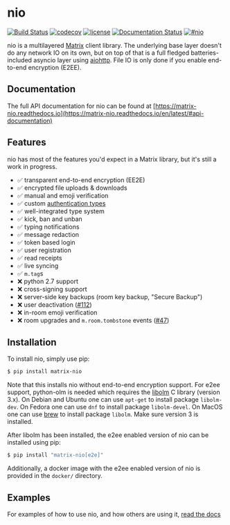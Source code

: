 nio
===

[![Build Status](https://img.shields.io/github/workflow/status/poljar/matrix-nio/Build%20Status?style=flat-square)](https://github.com/poljar/matrix-nio/actions)
[![codecov](https://img.shields.io/codecov/c/github/poljar/matrix-nio/master.svg?style=flat-square)](https://codecov.io/gh/poljar/matrix-nio)
[![license](https://img.shields.io/badge/license-ISC-blue.svg?style=flat-square)](https://github.com/poljar/matrix-nio/blob/master/LICENSE.md)
[![Documentation Status](https://readthedocs.org/projects/matrix-nio/badge/?version=latest&style=flat-square)](https://matrix-nio.readthedocs.io/en/latest/?badge=latest)
[![#nio](https://img.shields.io/badge/matrix-%23nio:matrix.org-blue.svg?style=flat-square)](https://matrix.to/#/!JiiOHXrIUCtcOJsZCa:matrix.org?via=matrix.org&via=maunium.net&via=t2l.io)

nio is a multilayered [Matrix](https://matrix.org/) client library. The
underlying base layer doesn't do any network IO on its own, but on top of that
is a full fledged batteries-included asyncio layer using
[aiohttp](https://github.com/aio-libs/aiohttp/). File IO is only done if you
enable end-to-end encryption (E2EE).

Documentation
-------------

The full API documentation for nio can be found at
[https://matrix-nio.readthedocs.io](https://matrix-nio.readthedocs.io/en/latest/#api-documentation)

Features
--------

nio has most of the features you'd expect in a Matrix library, but it's still a work in progress.

- ✅ transparent end-to-end encryption (EE2E)
- ✅ encrypted file uploads & downloads
- ✅ manual and emoji verification
- ✅ custom [authentication types](https://matrix.org/docs/spec/client_server/r0.6.0#id183)
- ✅ well-integrated type system
- ✅ kick, ban and unban
- ✅ typing notifications
- ✅ message redaction
- ✅ token based login
- ✅ user registration
- ✅ read receipts
- ✅ live syncing
- ✅ `m.tag`s
- ❌ python 2.7 support
- ❌ cross-signing support
- ❌ server-side key backups (room key backup, "Secure Backup")
- ❌ user deactivation ([#112](https://github.com/poljar/matrix-nio/issues/112))
- ❌ in-room emoji verification
- ❌ room upgrades and `m.room.tombstone` events ([#47](https://github.com/poljar/matrix-nio/issues/47))

Installation
------------

To install nio, simply use pip:

```bash
$ pip install matrix-nio

```

Note that this installs nio without end-to-end encryption support. For e2ee
support, python-olm is needed which requires the
[libolm](https://gitlab.matrix.org/matrix-org/olm) C library (version 3.x).
On Debian and Ubuntu one can use `apt-get` to install package `libolm-dev`.
On Fedora one can use `dnf` to install package `libolm-devel`.
On MacOS one can use [brew](https://brew.sh/) to install package `libolm`.
Make sure version 3 is installed.

After libolm has been installed, the e2ee enabled version of nio can be
installed using pip:

```bash
$ pip install "matrix-nio[e2e]"

```

Additionally, a docker image with the e2ee enabled version of nio is provided in
the `docker/` directory.

Examples
--------

For examples of how to use nio, and how others are using it,
[read the docs](https://matrix-nio.readthedocs.io/en/latest/examples.html)
